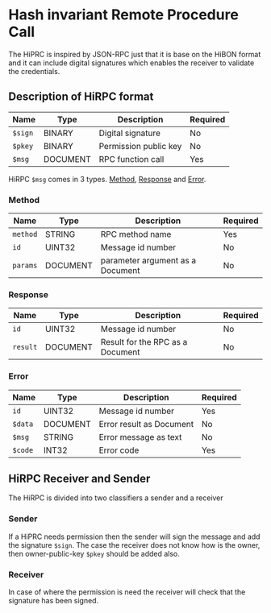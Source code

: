# Hash invariant Remote Procedure Call

The HiPRC is inspired by JSON-RPC just that it is base on the HiBON format and it can include digital signatures which enables the receiver to validate the credentials.


## Description of HiRPC format

| Name    | Type | Description |  Required |
| ------  | ----- | ----------- | --- |
| `$sign` | BINARY | Digital signature | No |
| `$pkey` | BINARY | Permission public key | No |
| `$msg`  | DOCUMENT | RPC function call | Yes |


HiRPC `$msg` comes in 3 types. [Method](#Method), [Response](#Response) and [Error](#Error).

### Method
| Name | Type | Description | Required |
| ---- | ----- | ------- | --- |
| `method` | STRING | RPC method name | Yes |
| `id`     | UINT32 | Message id number | No |
| `params` | DOCUMENT | parameter argument as a Document | No |

### Response 
| Name | Type | Description | Required |
| ---- | ----- | ------- | --- |
| `id ` | UINT32 | Message id number | No |
| `result` | DOCUMENT | Result for the RPC as a Document | No |

### Error
| Name | Type | Description | Required |
| ---- | ----- | ------- | --- |
| `id` | UINT32 | Message id number | Yes |
| `$data` | DOCUMENT | Error result as Document | No |
| `$msg` | STRING | Error message as text | No |
| `$code` | INT32 | Error code | Yes |

## HiRPC Receiver and Sender

The HiRPC is divided into two classifiers a sender and a receiver

### Sender 
If a HiPRC needs permission then the sender will sign the message and add the signature `$sign`.
The case the receiver does not know how is the owner, then owner-public-key `$pkey` should be added also.

### Receiver
In case of where the permission is need the receiver will check that the signature has been signed.


